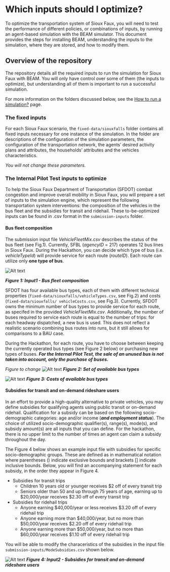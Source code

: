 # Which inputs should I optimize?


To optimize the transportation system of Sioux Faux, you will need to test the performance of different policies, or combinations of inputs, by running an agent-based simulation with the BEAM simulator. This document provides the steps for installing BEAM, understanding the inputs to the simulation, where they are stored, and how to modify them.

 
## Overview of the repository

The repository details all the required inputs to run the simulation for Sioux Faux with BEAM. You will only have control over some of them (the inputs to optimize), but understanding all of them is important to run a successful simulation.

For more information on the folders discussed below, see the [How to run a simulation?](https://github.com/vgolfier/Uber-Prize-Starter-Kit/blob/master/docs/How_to_run_a_simulation%3F.md) page.

### The fixed inputs 

For each Sioux Faux scenario, the `fixed-data/siouxfalls` folder contains all fixed inputs necessary for one instance of the simulation. In the folder are descriptions of the configuration of the simulation parameters, the configuration of the transportation network, the agents’ desired activity plans and attributes, the households’ attributes and the vehicles characteristics.

*You will not change these parameters.*

### The Internal Pilot Test inputs to optimize

To help the Sioux Faux Department of Transportation (SFDOT) combat congestion and improve overall mobility in Sioux Faux, you will prepare a set of inputs to the simulation engine, which represent the following transportation system interventions: the composition of the vehicles in the bus fleet and the subsidies for transit and ridehail. These to-be-optimized inputs can be found in .csv format in the `submission-inputs` folder.

#### **Bus fleet composition**

The submission input file *VehicleFleetMix.csv* describes the status of the bus fleet (see Fig.1). Currently, SFBL (*agencyID* = 217) operates 12 bus lines in Sioux Faux. During the Hackathon, you can decide which type of bus (i.e. *vehicleTypeId*) will provide service for each route (*routeID*). Each route can utilize only **one type of bus**. 

![Alt text](https://github.com/vgolfier/Uber-Prize-Starter-Kit-/blob/master/Images/Input_VehicleFleetMix.png "*Figure 2: Input1 - composition of the bus fleet")

***Figure 1: Input1 - Bus fleet composition***

SFDOT has four available bus types, each of them with different technical properties (`fixed-data/siouxfalls/vehicleTypes.csv`, see Fig.2) and costs (`fixed-data/siouxfalls/ vehicleCosts.csv`, see Fig.3). Currently, SFDOT owns the minimum number of bus types to provide service for each route, as specifed in the provided *VehicleFleetMix.csv*. Additionally, the number of buses required to service each route is equal to the number of trips: for each headway dispatched, a new bus is used. This does not reflect a realistic scenario combining bus routes into runs, but it still allows for comparisons to a BAU case.

During the Hackathon, for each route, you have to choose between keeping the currently operated bus types (see Figure 2 below) or purchasing new types of buses. ***For the Internal Pilot Test, the sale of an unused bus is not taken into account, only the purchase of buses.***

*Figure to change*
![Alt text](https://github.com/vgolfier/Uber-Prize-Starter-Kit-/blob/master/Images/BusTypes.png "Figure 2: Set of available bus types")
***Figure 2: Set of available bus types***



![Alt text](https://github.com/vgolfier/Uber-Prize-Starter-Kit-/blob/master/Images/BusCosts.png "Figure 3: Costs of available bus types")
***Figure 3: Costs of available bus types***

#### **Subsidies for transit and on-demand rideshare users**

In an effort to provide a high-quality alternative to private vehicles, you may define subsidies for qualifying agents using public transit or on-demand ridehail. Qualification for a subsidy can be based on the following socio-demographic categories: age and/or income (***and employment status***). The choice of utilized socio-demographic qualifier(s), range(s), mode(s), and subsidy amount(s) are all inputs that you can define. For the hackathon, there is no upper limit to the number of times an agent can claim a subsidy throughout the day.

The Figure 4 below shows an example input file with subsidies for specific socio-demographic groups. These are defined as in mathematical notation where parentheses () indicate exclusive bounds and brackets \[] indicate inclusive bounds. Below, you will find an accompanying statement for each subsidy, in the order they appear in Figure 4.

  * Subsidies for transit trips
    * Children 10 years old or younger receives $2 off of every transit trip
    * Seniors older than 50 and up through 75 years of age, earning up to $20,000/year receives $2.30 off of every transit trip
  * Subsidies for ridehail trips
    * Anyone earning $40,000/year or less receives $3.20 off of every ridehail trip
    * Anyone earning more than $40,000/year, but no more than $50,000/year receives $2.20 off of every ridehail trip
    * Anyone earning more than $50,000/year, but no more than $60,000/year receives $1.10 off of every ridehail trip
 
You will be able to modify the characeristics of the subsidies in the input file `submission-inputs/ModeSubsidies.csv` shown below. 

![Alt text](https://github.com/vgolfier/Uber-Prize-Starter-Kit-/blob/master/Images/Input_Subsidies.png "Figure 4: Input2 - Subsidies for transit and on-deamdn rideshare users")
***Figure 4: Input2 - Subsidies for transit and on-demand rideshare users***




